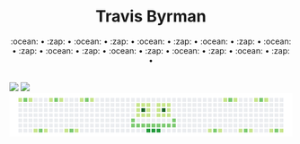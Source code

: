 
<!--
**travisbyr/travisbyr** is a ✨ _special_ ✨ repository because its `README.md` (this file) appears on your GitHub profile.


Here are some ideas to get you started:

- 🔭 I’m currently working on ...
- 🌱 I’m currently learning ...
- 👯 I’m looking to collaborate on ...
- 🤔 I’m looking for help with ...
- 💬 Ask me about ...
- 📫 How to reach me: ...
- 😄 Pronouns: ...
- ⚡ Fun fact: ...


-->


<div align="center">
  <h1>Travis Byrman</h1>
  <p align="center">
    <a>:ocean:</a> •
    <a>:zap:</a> •
    <a>:ocean:</a> •
    <a>:zap:</a> •
    <a>:ocean:</a> •
    <a>:zap:</a> •
    <a>:ocean:</a> •
    <a>:zap:</a> •
    <a>:ocean:</a> •
    <a>:zap:</a> •
    <a>:ocean:</a> •
    <a>:zap:</a> •
    <a>:ocean:</a> •
    <a>:zap:</a> •
    <a>:ocean:</a> •
    <a>:zap:</a> •
    <a>:ocean:</a> •
    <a>:zap:</a> •
    
  </p>
  </div>
  <br />
  <img src="https://github-readme-stats.vercel.app/api?username=travisbyr&show_icons=true&line_height=33.8&theme=default&include_all_commits=true" />
  <img src="https://github-readme-stats.vercel.app/api/top-langs/?username=travisbyr&layout=compact)](https://github.com/anuraghazra/github-readme-stats"/>
  <br />
<a>
    <img src="https://github.com/travisbyr/travisbyr/blob/master/images/image1.png" />
  </a>

